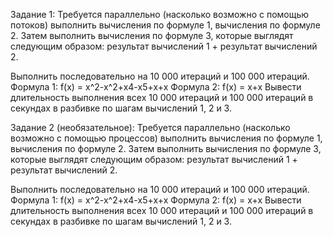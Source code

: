Задание 1: Требуется параллельно (насколько возможно с помощью потоков) выполнить вычисления по формуле 1, вычисления по формуле 2. Затем выполнить вычисления по формуле 3, которые выглядят следующим образом: результат вычислений 1 + результат вычислений 2.

Выполнить последовательно на 10 000 итераций и 100 000 итераций. Формула 1: f(x) = x^2-x^2+x4-x5+x+x Формула 2: f(x) = x+x Вывести длительность выполнения всех 10 000 итераций и 100 000 итераций в секундах в разбивке по шагам вычислений 1, 2 и 3.

Задание 2 (необязательное): Требуется параллельно (насколько возможно с помощью процессов) выполнить вычисления по формуле 1, вычисления по формуле 2. Затем выполнить вычисления по формуле 3, которые выглядят следующим образом: результат вычислений 1 + результат вычислений 2.

Выполнить последовательно на 10 000 итераций и 100 000 итераций. Формула 1: f(x) = x^2-x^2+x4-x5+x+x Формула 2: f(x) = x+x Вывести длительность выполнения всех 10 000 итераций и 100 000 итераций в секундах в разбивке по шагам вычислений 1, 2 и 3.
